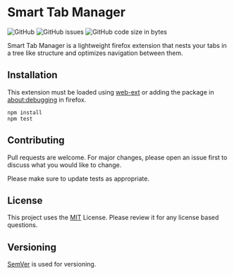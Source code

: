 # Smart Tab Manager

![GitHub](https://img.shields.io/github/license/QuinnWass/Smart-Tab-Manager?style=plastic)
![GitHub issues](https://img.shields.io/github/issues/QuinnWass/Smart-Tab-Manager?style=plastic)
![GitHub code size in bytes](https://img.shields.io/github/languages/code-size/QuinnWass/Smart-Tab-Manager?style=plastic)

Smart Tab Manager is a lightweight firefox extension that nests your tabs in a tree like structure and optimizes navigation between them.

## Installation
This extension must be loaded using [web-ext](https://github.com/mozilla/web-ext) or adding the package in [about:debugging](about:debugging) in firefox. 

```
npm install
npm test
```

## Contributing
Pull requests are welcome. For major changes, please open an issue first to discuss what you would like to change.

Please make sure to update tests as appropriate.

## License
This project uses the [MIT](./LICENSE) License. Please review it for any license based questions.

## Versioning
[SemVer](https://semver.org/) is used for versioning.